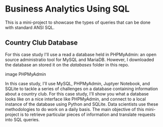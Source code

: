 # Business Analytics Using SQL

This is a mini-project to showcase the types of queries that can be done with standard ANSI SQL. 

## Country Club Database

For this case study I'll use a read a database held in PHPMyAdmin: an open source administratio tool for MySQL and MariaDB. However, I downloaded the database an stored it on the *databases* folder in this repo.

image PHPMyAdmin

In this case study, I'll use MySQL, PHPMyAdmin, Juptyer Notebook, and SQLite to tackle a series of challenges on a database containing information about a country club. For this case study, I'll show you  what a database looks like on a nice interface like PHPMyAdmin, and connect to a local instance of the database using Python and SQLite. Data scientists use these methodologies to do work on a daily basis. The main objective of this mini-project is to retrieve particular pieces of information and translate requests into SQL queries. 
